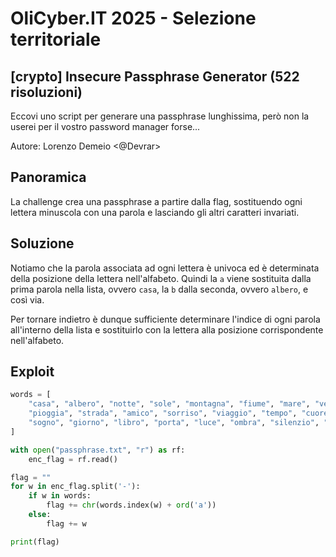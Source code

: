 # OliCyber.IT 2025 - Selezione territoriale

## [crypto] Insecure Passphrase Generator (522 risoluzioni)

Eccovi uno script per generare una passphrase lunghissima, però non la userei per il vostro password manager forse...

Autore: Lorenzo Demeio <@Devrar>

## Panoramica

La challenge crea una passphrase a partire dalla flag, sostituendo ogni lettera minuscola con una parola e lasciando gli altri caratteri invariati.

## Soluzione

Notiamo che la parola associata ad ogni lettera è univoca ed è determinata della posizione della lettera nell'alfabeto. Quindi la `a` viene sostituita dalla prima parola nella lista, ovvero `casa`, la `b` dalla seconda, ovvero `albero`, e così via.

Per tornare indietro è dunque sufficiente determinare l'indice di ogni parola all'interno della lista e sostituirlo con la lettera alla posizione corrispondente nell'alfabeto.

## Exploit

```py
words = [
    "casa", "albero", "notte", "sole", "montagna", "fiume", "mare", "vento", "nuvola", 
    "pioggia", "strada", "amico", "sorriso", "viaggio", "tempo", "cuore", "stella", 
    "sogno", "giorno", "libro", "porta", "luce", "ombra", "silenzio", "fiore", "luna"
]

with open("passphrase.txt", "r") as rf:
    enc_flag = rf.read()

flag = ""
for w in enc_flag.split('-'):
    if w in words:
        flag += chr(words.index(w) + ord('a'))
    else:
        flag += w

print(flag)
```